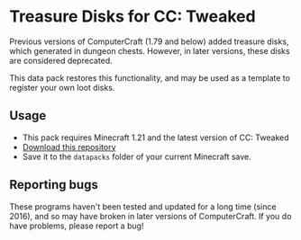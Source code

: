 # Treasure Disks for CC: Tweaked

Previous versions of ComputerCraft (1.79 and below) added treasure disks, which
generated in dungeon chests. However, in later versions, these disks are
considered deprecated.

This data pack restores this functionality, and may be used as a template to
register your own loot disks.

## Usage
 - This pack requires Minecraft 1.21 and the latest version of CC: Tweaked
 - [Download this repository](https://github.com/SquidDev-CC/treasure-disks/archive/master.zip)
 - Save it to the `datapacks` folder of your current Minecraft save.

## Reporting bugs
These programs haven't been tested and updated for a long time (since 2016), and
so may have broken in later versions of ComputerCraft. If you do have problems,
please report a bug!
